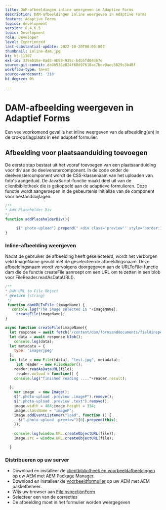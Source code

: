 ```yaml
---
title: DAM-afbeeldingen inline weergeven in Adaptive Forms
description: DAM-afbeeldingen inline weergeven in Adaptive Forms
feature: Adaptive Forms
topics: development
version: 6.4,6.5
topic: Development
role: Developer
level: Experienced
last-substantial-update: 2022-10-20T00:00:00Z
thumbnail: inline-dam.jpg
kt: kt-11307
exl-id: 339eb16e-8ad8-4b98-939c-b4b5fd04d67e
source-git-commit: da0b536e824f68d97618ac7bce9aec5829c3b48f
workflow-type: tm+mt
source-wordcount: '210'
ht-degree: 0%

---
```


# DAM-afbeelding weergeven in Adaptief Forms

Een veelvoorkomend geval is het inline weergeven van de afbeelding(en) in de crx-opslagplaats in een adaptief formulier.

## Afbeelding voor plaatsaanduiding toevoegen

De eerste stap bestaat uit het vooraf toevoegen van een plaatsaanduiding voor div aan de deelvenstercomponent. In de code onder de deelvenstercomponent wordt de CSS-klassenaam van het uploaden van foto&#39;s aangeduid. De JavaScript-functie maakt deel uit van de clientbibliotheek die is gekoppeld aan de adaptieve formulieren. Deze functie wordt aangeroepen in de gebeurtenis initialize van de component voor bestandsbijlagen.

```javascript
/**
* Add Placeholder Div
*/
function addPlaceholderDiv(){

     $(".photo-upload").prepend(" <div class='preview'' style='border:1px dotted;height:225px;width:175px;text-align:center'><br><br><div class='text'>The Image will appear here</div></div><br>");
}
```

### Inline-afbeelding weergeven

Nadat de gebruiker de afbeelding heeft geselecteerd, wordt het verborgen veld ImageName gevuld met de geselecteerde afbeeldingsnaam. Deze afbeeldingsnaam wordt vervolgens doorgegeven aan de URLToFile-functie dam die de functie createFile aanroept om een URL om te zetten in een blob voor FileReader.readAsDataURL().

```javascript
/**
* DAM URL to File Object
* @return {string} 
 */
 function damURLToFile (imageName) {
   console.log("The image selected is "+imageName);
     createFile(imageName);
}
```

```javascript
async function createFile(imageName){
  let response = await fetch('/content/dam/formsanddocuments/fieldinspection/images/'+imageName);
  let data = await response.blob();
    console.log(data);
  let metadata = {
    type: 'image/jpeg'
  };
  let file = new File([data], "test.jpg", metadata);
     let reader = new FileReader();
    reader.readAsDataURL(file);
     reader.onload = function() {
    console.log("finished reading ...."+reader.result);
    
  };
    var image  = new Image();
    $(".photo-upload .preview .imageP").remove();
    $(".photo-upload .preview .text").remove();
    image.width = 484;image.height = 334;
    image.className = "imageP";
    image.addEventListener("load", function () {
      $(".photo-upload .preview")[0].prepend(this);
    });
    
    console.log(window.URL.createObjectURL(file));
    image.src = window.URL.createObjectURL(file);

  }
```

### Distribueren op uw server

* Download en installeer de [clientbibliotheek en voorbeeldafbeeldingen](assets/InlineDAMImage.zip) op uw AEM met AEM Package Manager.
* Download en installeer de [voorbeeldformulier](assets/FieldInspectionForm.zip) op uw AEM met AEM pakketbeheer.
* Wijs uw browser aan [FileInspectionForm](http://localhost:4502/content/dam/formsanddocuments/fieldinspection/fieldinspection/jcr:content?wcmmode=disabled)
* Selecteer een van de correcties
* De afbeelding moet in het formulier worden weergegeven
